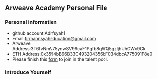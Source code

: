 ## Arweave Academy Personal File

### Personal information

- github account:Aditfsyah1
- Email:firmannsyaheducation@gmail.com
- Arweave Address:3T6fvNmV75ynwSV99caF1Pgfb8qWQ5gzljhUhCWx9Ck
- ETH Address:0x3554bB96B33C493204356bF034dbcA775091F8e0
- Please finish this [form](https://docs.google.com/forms/d/e/1FAIpQLSfWA5fIIcBgmRppm3jNz5vmf9Mai_QMVil-2pO4r7YKn_Zhtw/viewform?usp=sf_link) to join in the talent pool.

### Introduce Yourself
